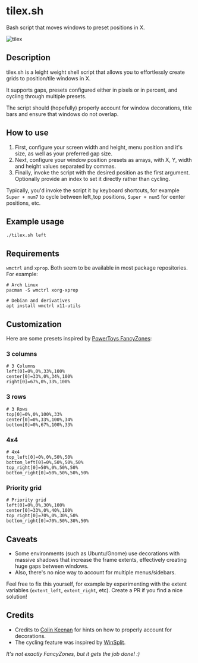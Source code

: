# tilex.sh
Bash script that moves windows to preset positions in X.

![tilex](https://user-images.githubusercontent.com/51061686/146513147-47c57845-53ec-4d5b-b29d-2740655de9d4.gif)

## Description
tilex.sh is a leight weight shell script that allows you to effortlessly create grids to position/tile windows in X.

It supports gaps, presets configured either in pixels or in percent, and cycling through multiple presets.

The script should (hopefully) properly account for window decorations, title bars and ensure that windows do not overlap.

## How to use
1. First, configure your screen width and height, menu position and it's size, as well as your preferred gap size. 
2. Next, configure your window position presets as arrays, with X, Y, width and height values separated by commas.
3. Finally, invoke the script with the desired position as the first argument. Optionally provide an index to set it directly rather than cycling. 

Typically, you'd invoke the script it by keyboard shortcuts, for example ``Super + num7`` to cycle between left_top positions, ``Super + num5`` for center positions, etc.

## Example usage
```console
./tilex.sh left
```

## Requirements
``wmctrl`` and ``xprop``. Both seem to be available in most package repositories. For example:

```console
# Arch Linux
pacman -S wmctrl xorg-xprop

# Debian and derivatives
apt install wmctrl x11-utils
```
## Customization
Here are some presets inspired by [PowerToys FancyZones](https://docs.microsoft.com/en-us/windows/powertoys/fancyzones):
### 3 columns
```console
# 3 Columns
left[0]=0%,0%,33%,100%
center[0]=33%,0%,34%,100%
right[0]=67%,0%,33%,100%
```

### 3 rows
```console
# 3 Rows
top[0]=0%,0%,100%,33%
center[0]=0%,33%,100%,34%
bottom[0]=0%,67%,100%,33%
```
### 4x4
```console
# 4x4
top_left[0]=0%,0%,50%,50%
bottom_left[0]=0%,50%,50%,50%
top_right[0]=50%,0%,50%,50%
bottom_right[0]=50%,50%,50%,50%
```

### Priority grid
```console
# Priority grid
left[0]=0%,0%,30%,100%
center[0]=33%,0%,40%,100%
top_right[0]=70%,0%,30%,50%
bottom_right[0]=70%,50%,30%,50%
```

## Caveats
- Some environments (such as Ubuntu/Gnome) use decorations with massive shadows that increase the frame extents, effectively creating huge gaps between windows.
- Also, there's no nice way to account for multiple menus/sidebars.

Feel free to fix this yourself, for example by experimenting with the extent variables (``extent_left``, ``extent_right``, etc). Create a PR if you find a nice solution!



## Credits
- Credits to [Colin Keenan](https://unix.stackexchange.com/a/156349) for hints on how to properly account for decorations.
- The cycling feature was inspired by [WinSplit](https://github.com/dozius/winsplit-revolution).

_It's not exactly FancyZones, but it gets the job done! :)_
